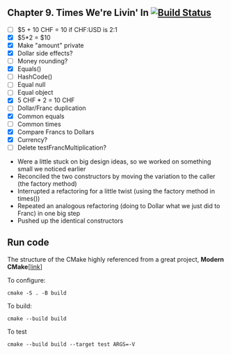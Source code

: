 ## Chapter 9. Times We're Livin' In [![Build Status](https://travis-ci.org/Hoonyyhoon/TDD_book_in_Cpp.svg?branch=Ch9)](https://travis-ci.org/Hoonyyhoon/TDD_book_in_Cpp)
- [ ] $5 + 10 CHF = 10 if CHF:USD is 2:1
- [X] $5*2 = $10
- [X] Make "amount" private
- [X] Dollar side effects?
- [ ] Money rounding?
- [X] Equals()
- [ ] HashCode()
- [ ] Equal null
- [ ] Equal object
- [X] 5 CHF * 2 = 10 CHF
- [ ] Dollar/Franc duplication
- [X] Common equals
- [ ] Common times
- [X] Compare Francs to Dollars
- [X] Currency?
- [ ] Delete testFrancMultiplication?

- Were a little stuck on big design ideas, so we worked on something small we
noticed earlier
- Reconciled the two constructors by moving the variation to the caller (the
factory method)
- Interrupted a refactoring for a little twist (using the factory method in times())
- Repeated an analogous refactoring (doing to Dollar what we just did to Franc)
in one big step
- Pushed up the identical constructors

## Run code
The structure of the CMake highly referenced from a great project, **Modern CMake**[[link](https://gitlab.com/CLIUtils/modern-cmake)]

To configure:
```
cmake -S . -B build
```

To build:
```
cmake --build build
```

To test
```
cmake --build build --target test ARGS=-V
```
